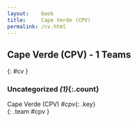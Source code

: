 ```yaml
---
layout:    book
title:     Cape Verde (CPV)
permalink: /cv.html
---
```


## Cape Verde (CPV) - 1 Teams
{: #cv }





### Uncategorized _(1)_{:.count}

Cape Verde  (CPV) _#cpv_{: .key} <br>
{: .team #cpv }


 
